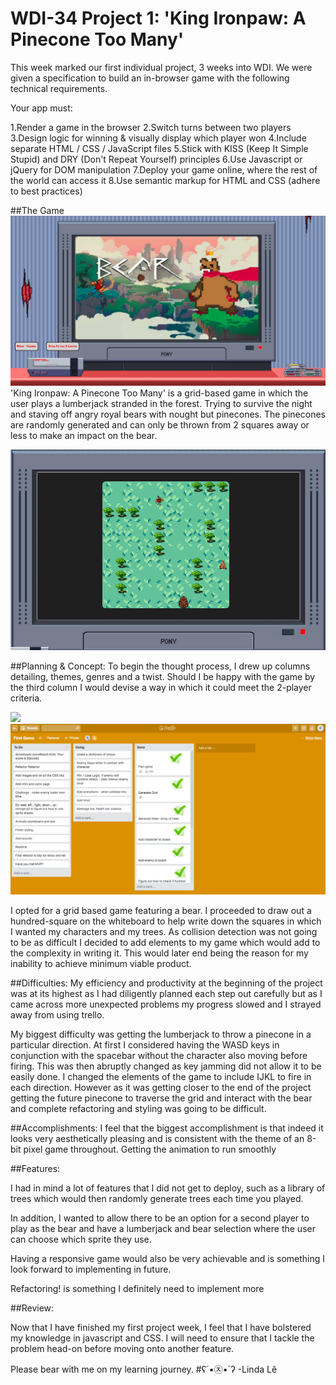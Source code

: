 # WDI-34 Project 1: 'King Ironpaw: A Pinecone Too Many'


This week marked our first individual project, 3 weeks into WDI. We were given a specification to build an in-browser game with the following technical requirements.

Your app must:

1.Render a game in the browser
2.Switch turns between two players
3.Design logic for winning & visually display which player won
4.Include separate HTML / CSS / JavaScript files
5.Stick with KISS (Keep It Simple Stupid) and DRY (Don't Repeat Yourself) principles
6.Use Javascript or jQuery for DOM manipulation
7.Deploy your game online, where the rest of the world can access it
8.Use semantic markup for HTML and CSS (adhere to best practices)

##The Game
<img src='./images/introScreenshot.png'>
'King Ironpaw: A Pinecone Too Many' is a grid-based game in which the user plays a lumberjack stranded in the forest. Trying to survive the night and staving off angry royal bears with nought but pinecones. The pinecones are randomly generated and can only be thrown from 2 squares away or less to make an impact on the bear.

<img src='./images/gameplay.png'>



##Planning & Concept:
To begin the thought process, I drew up columns detailing, themes, genres and a twist. Should I be happy with the game by the third column I would devise a way in which it could meet the 2-player criteria.

<img src='./images/planning.png'>
<img src='./images/trello.png'>

I opted for a grid based game featuring a bear. I proceeded to draw out a hundred-square on the whiteboard to help write down the squares in which I wanted my characters and my trees.
As collision detection was not going to be as difficult I decided to add elements to my game which would add to the complexity in writing it. This would later end being the reason for my inability to achieve minimum viable product.

##Difficulties:
My efficiency and productivity at the beginning of the project was at its highest as I had diligently planned each step out carefully but as I came across more unexpected problems my progress slowed and I strayed away from using trello.

My biggest difficulty was getting the lumberjack to throw a pinecone in a particular direction. At first I considered having the WASD keys in conjunction with the spacebar without the character also moving before firing. This was then abruptly changed as key jamming did not allow it to be easily done. I changed the elements of the game to include IJKL to fire in each direction. However as it was getting closer to the end of the project getting the future pinecone to traverse the grid and interact with the bear and complete refactoring and styling was going to be difficult.


##Accomplishments:
I feel that the biggest accomplishment is that indeed it looks very aesthetically pleasing and is consistent with the theme of an 8-bit pixel game throughout. Getting the animation to run smoothly


##Features:

I had in mind a lot of features that I did not get to deploy, such as a library of trees which would then randomly generate trees each time you played.

In addition, I wanted to allow there to be an option for a second player to play as the bear and have a lumberjack and bear selection where the user can choose which sprite they use.

Having a responsive game would also be very achievable and is something I look forward to implementing in future.

Refactoring! is something I definitely need to implement more

##Review:

Now that I have finished my first project week, I feel that I have bolstered my knowledge in javascript and CSS. I will need to ensure that I tackle the problem head-on before moving onto another feature.

Please bear with me on my learning journey.
#ʕ´•㉨•`ʔ -Linda Lê
